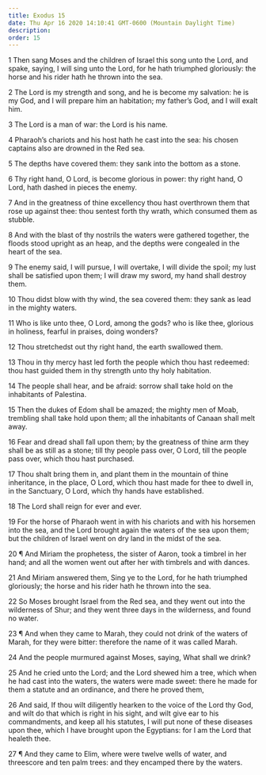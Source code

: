 ```yaml
---
title: Exodus 15
date: Thu Apr 16 2020 14:10:41 GMT-0600 (Mountain Daylight Time)
description: 
order: 15
---
```


<p>
  1 Then sang Moses and the children of Israel this song unto the Lord, and
  spake, saying, I will sing unto the Lord, for he hath triumphed gloriously:
  the horse and his rider hath he thrown into the sea.
</p>
<p>
  2 The Lord is my strength and song, and he is become my salvation: he is my
  God, and I will prepare him an habitation; my father&#x2019;s God, and I will
  exalt him.
</p>
<p>3 The Lord is a man of war: the Lord is his name.</p>
<p>
  4 Pharaoh&#x2019;s chariots and his host hath he cast into the sea: his chosen
  captains also are drowned in the Red sea.
</p>
<p>5 The depths have covered them: they sank into the bottom as a stone.</p>
<p>
  6 Thy right hand, O Lord, is become glorious in power: thy right hand, O Lord,
  hath dashed in pieces the enemy.
</p>
<p>
  7 And in the greatness of thine excellency thou hast overthrown them that rose
  up against thee: thou sentest forth thy wrath, which consumed them as stubble.
</p>
<p>
  8 And with the blast of thy nostrils the waters were gathered together, the
  floods stood upright as an heap, and the depths were congealed in the heart of
  the sea.
</p>
<p>
  9 The enemy said, I will pursue, I will overtake, I will divide the spoil; my
  lust shall be satisfied upon them; I will draw my sword, my hand shall destroy
  them.
</p>
<span></span>
<p>
  10 Thou didst blow with thy wind, the sea covered them: they sank as lead in
  the mighty waters.
</p>
<p>
  11 Who is like unto thee, O Lord, among the gods? who is like thee, glorious
  in holiness, fearful in praises, doing wonders?
</p>
<p>12 Thou stretchedst out thy right hand, the earth swallowed them.</p>
<p>
  13 Thou in thy mercy hast led forth the people which thou hast redeemed: thou
  hast guided them in thy strength unto thy holy habitation.
</p>
<p>
  14 The people shall hear, and be afraid: sorrow shall take hold on the
  inhabitants of Palestina.
</p>
<p>
  15 Then the dukes of Edom shall be amazed; the mighty men of Moab, trembling
  shall take hold upon them; all the inhabitants of Canaan shall melt away.
</p>
<p>
  16 Fear and dread shall fall upon them; by the greatness of thine arm they
  shall be as still as a stone; till thy people pass over, O Lord, till the
  people pass over, which thou hast purchased.
</p>
<p>
  17 Thou shalt bring them in, and plant them in the mountain of thine
  inheritance, in the place, O Lord, which thou hast made for thee to dwell in,
  in the Sanctuary, O Lord, which thy hands have established.
</p>
<p>18 The Lord shall reign for ever and ever.</p>
<p>
  19 For the horse of Pharaoh went in with his chariots and with his horsemen
  into the sea, and the Lord brought again the waters of the sea upon them; but
  the children of Israel went on dry land in the midst of the sea.
</p>
<p>
  20 &#xB6; And Miriam the prophetess, the sister of Aaron, took a timbrel in
  her hand; and all the women went out after her with timbrels and with dances.
</p>
<p>
  21 And Miriam answered them, Sing ye to the Lord, for he hath triumphed
  gloriously; the horse and his rider hath he thrown into the sea.
</p>
<p>
  22 So Moses brought Israel from the Red sea, and they went out into the
  wilderness of Shur; and they went three days in the wilderness, and found no
  water.
</p>
<p>
  23 &#xB6; And when they came to Marah, they could not drink of the waters of
  Marah, for they were bitter: therefore the name of it was called Marah.
</p>
<p>24 And the people murmured against Moses, saying, What shall we drink?</p>
<p>
  25 And he cried unto the Lord; and the Lord shewed him a tree, which when he
  had cast into the waters, the waters were made sweet: there he made for them a
  statute and an ordinance, and there he proved them,
</p>
<p>
  26 And said, If thou wilt diligently hearken to the voice of the Lord thy God,
  and wilt do that which is right in his sight, and wilt give ear to his
  commandments, and keep all his statutes, I will put none of these diseases
  upon thee, which I have brought upon the Egyptians: for I am the Lord that
  healeth thee.
</p>
<p>
  27 &#xB6; And they came to Elim, where were twelve wells of water, and
  threescore and ten palm trees: and they encamped there by the waters.
</p>
